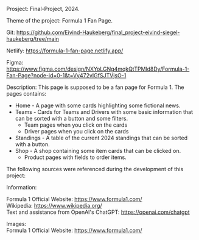 Prosject: Final-Project, 2024.

Theme of the project: Formula 1 Fan Page.

Git: https://github.com/Eivind-Haukeberg/final_project-eivind-siegel-haukeberg/tree/main

Netlify: https://formula-1-fan-page.netlify.app/

Figma: https://www.figma.com/design/NXYoLGNg4mqkQtTPMld8Dy/Formula-1-Fan-Page?node-id=0-1&t=Vy472vIGfSJTVjsO-1

Description: This page is supposed to be a fan page for Formula 1. The pages contains: 
* Home - A page with some cards highlighting some fictional news.
* Teams - Cards for Teams and Drivers with some basic information that can be sorted with a button and some filters.
     * Team pages when you click on the cards
     * Driver pages when you click on the cards
* Standings - A table of the current 2024 standings that can be sorted with a button.
* Shop - A shop containing some item cards that can be clicked on.
     * Product pages with fields to order items.



The following sources were referenced during the development of this project: 


Information:  

Formula 1 Official Website: https://www.formula1.com/  
Wikipedia: https://www.wikipedia.org/   
Text and assistance from OpenAI's ChatGPT: https://openai.com/chatgpt  

Images:  
Formula 1 Official Website: https://www.formula1.com/ 
